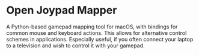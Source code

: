 # Open Joypad Mapper
A Python-based gamepad mapping tool for macOS, with bindings for common mouse and keyboard actions. This allows for alternative control schemes in applications. Especially useful, if you often connect your laptop to a television and wish to control it with your gamepad.

